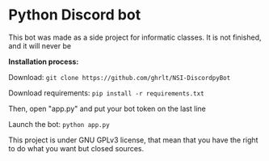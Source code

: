 # Python Discord bot

This bot was made as a side project for informatic classes. It is not finished, and it will never be

__**Installation process:**__

Download:
`git clone https://github.com/ghrlt/NSI-DiscordpyBot`

Download requirements:
`pip install -r requirements.txt`

Then, open "app.py" and put your bot token on the last line

Launch the bot:
`python app.py`


This project is under GNU GPLv3 license, that mean that you have the right to do what you want but closed sources.